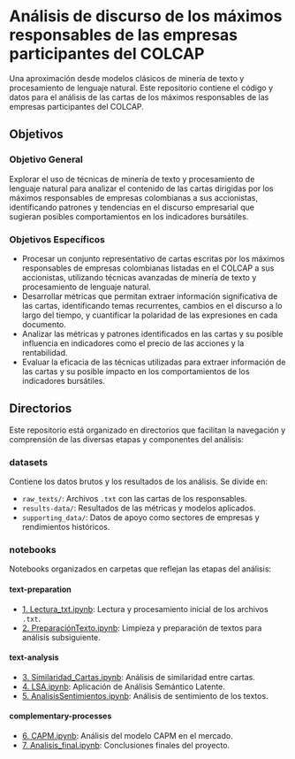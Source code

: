 # Análisis de discurso de los máximos responsables de las empresas participantes del COLCAP

Una aproximación desde modelos clásicos de minería de texto y procesamiento de lenguaje natural. Este repositorio contiene el código y datos para el análisis de las cartas de los máximos responsables de las empresas participantes del COLCAP.

## Objetivos
### Objetivo General
Explorar el uso de técnicas de minería de texto y procesamiento de lenguaje natural para analizar el contenido de las cartas dirigidas por los máximos responsables de empresas colombianas a sus accionistas, identificando patrones y tendencias en el discurso empresarial que sugieran posibles comportamientos en los indicadores bursátiles.

### Objetivos Específicos
- Procesar un conjunto representativo de cartas escritas por los máximos responsables de empresas colombianas listadas en el COLCAP a sus accionistas, utilizando técnicas avanzadas de minería de texto y procesamiento de lenguaje natural.
- Desarrollar métricas que permitan extraer información significativa de las cartas, identificando temas recurrentes, cambios en el discurso a lo largo del tiempo, y cuantificar la polaridad de las expresiones en cada documento.
- Analizar las métricas y patrones identificados en las cartas y su posible influencia en indicadores como el precio de las acciones y la rentabilidad.
- Evaluar la eficacia de las técnicas utilizadas para extraer información de las cartas y su posible impacto en los comportamientos de los indicadores bursátiles.

## Directorios
Este repositorio está organizado en directorios que facilitan la navegación y comprensión de las diversas etapas y componentes del análisis:

### datasets
Contiene los datos brutos y los resultados de los análisis. Se divide en:
- `raw_texts/`: Archivos `.txt` con las cartas de los responsables.
- `results-data/`: Resultados de las métricas y modelos aplicados.
- `supporting_data/`: Datos de apoyo como sectores de empresas y rendimientos históricos.

### notebooks
Notebooks organizados en carpetas que reflejan las etapas del análisis:
#### text-preparation
- [1. Lectura_txt.ipynb](notebooks/text-preparation/1.%20lectura_txt.ipynb): Lectura y procesamiento inicial de los archivos `.txt`.
- [2. PreparaciónTexto.ipynb](notebooks/text-preparation/2.%20PreparaciónTexto.ipynb): Limpieza y preparación de textos para análisis subsiguiente.

#### text-analysis
- [3. Similaridad_Cartas.ipynb](notebooks/text-analysis/3.%20Similaridad_Cartas.ipynb): Análisis de similaridad entre cartas.
- [4. LSA.ipynb](notebooks/text-analysis/4.%20LSA.ipynb): Aplicación de Análisis Semántico Latente.
- [5. AnalisisSentimientos.ipynb](notebooks/text-analysis/5.%20AnalisisSentimientos.ipynb): Análisis de sentimiento de los textos.

#### complementary-processes
- [6. CAPM.ipynb](notebooks/complementary-processes/6.%20CAPM.ipynb): Análisis del modelo CAPM en el mercado.
- [7. Analisis_final.ipynb](notebooks/complementary-processes/7.%20Analisis_final.ipynb): Conclusiones finales del proyecto.
